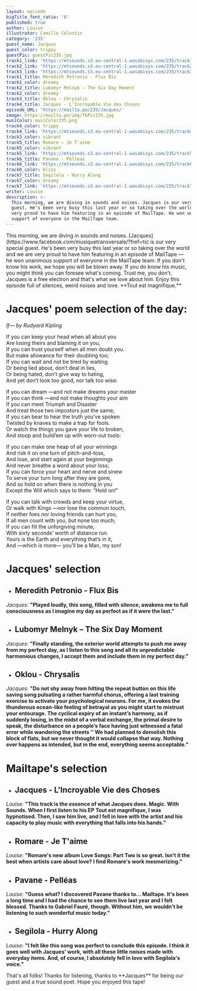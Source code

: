 ```yaml
---
layout: episode
bigTitle_font_ratio: '6'
published: true
author: Louise
illustrator: Camille Célestin
category: '235'
guest_name: Jacques
guest_color: trippy
guestPic: guestPic235.jpg
track1_link: 'https://mtsounds.s3.eu-central-1.wasabisys.com/235/track1.mp3'
track2_link: 'https://mtsounds.s3.eu-central-1.wasabisys.com/235/track2.mp3'
track3_link: 'https://mtsounds.s3.eu-central-1.wasabisys.com/235/track3.mp3'
track1_title: Meredith Petronio - Flux Bis
track1_color: dreamy
track2_title: Lubomyr Melnyk – The Six Day Moment
track2_color: dreamy
track3_title: Oklou - Chrysalis
track4_title: Jacques - L'Incroyable Vie des Choses
episode_URL: 'https://mailta.pe/235/Jacques/'
image: https://mailta.pe/img/fbPic235.jpg
musiColor: musiColor235.png
track4_color: trippy
track4_link: 'https://mtsounds.s3.eu-central-1.wasabisys.com/235/track4.mp3'
track3_color: vibrant
track5_title: Romare — Je T'aime
track5_color: vibrant
track5_link: 'https://mtsounds.s3.eu-central-1.wasabisys.com/235/track5.mp3'
track6_title: Pavane - Pélleas
track6_link: 'https://mtsounds.s3.eu-central-1.wasabisys.com/235/track6.mp3'
track6_color: bliss
track7_title: Segilola - Hurry Along
track7_color: dreamy
track7_link: 'https://mtsounds.s3.eu-central-1.wasabisys.com/235/track7.mp3'
writer: Louise
description: >-
  This morning, we are diving in sounds and noises. Jacques is our very special
  guest. He's been very busy this last year or so taking over the world. We are
  very proud to have him featuring in an episode of MailTape. He won unanimous
  support of everyone in the MailTape team.
---
```

<p id="introduction">This morning, we are diving in sounds and noises. [Jacques](https://www.facebook.com/musiquetransversale/?fref=ts) is our very special guest. He's been very busy this last year or so taking over the world and we are very proud to have him featuring in an episode of MailTape — he won unanimous support of everyone in the MailTape team. If you don't know his work, we hope you will be blown away. If you do know his music, you might think you can foresee what's coming. Trust me, you don't. Jacques is a free electron and that's what we love about him. Enjoy this episode full of silences, weird noises and love. **Tout est magnifique.**</p>

# Jacques' poem selection of the day: 

_If— by Rudyard Kipling_

If you can keep your head when all about you<br>
Are losing theirs and blaming it on you,<br>
If you can trust yourself when all men doubt you.<br>
But make allowance for their doubting too;<br>
If you can wait and not be tired by waiting.<br>
Or being lied about, don’t deal in lies,<br>
Or being hated, don’t give way to hating,<br>
And yet don’t look too good, nor talk too wise:<br>

If you can dream —and not make dreams your master<br>
If you can think —and not make thoughts your aim<br>
If you can meet Triumph and Disaster<br>
And treat those two impostors just the same;<br>
If you can bear to hear the truth you’ve spoken<br>
Twisted by knaves to make a trap for fools.<br>
Or watch the things you gave your life to broken,<br>
And stoop and build’em up with worn-out tools:<br>

If you can make one heap of all your winnings<br>
And risk it on one turn of pitch-and-toss,<br>
And lose, and start again at your beginnings<br>
And never breathe a word about your loss;<br>
If you can force your heart and nerve and sinew<br>
To serve your turn long after they are gone,<br>
And so hold on when there is nothing in you<br>
Except the Will which says to them: “Hold on!”<br>

If you can talk with crowds and keep your virtue,<br>
Or walk with Kings —nor lose the common touch,<br>
If neither foes nor loving friends can hurt you,<br>
If all men count with you, but none too much;<br>
If you can fill the unforgiving minute,<br>
With sixty seconds’ worth of distance run.<br>
Yours is the Earth and everything that’s in it,<br>
And —which is more— you’ll be a Man, my son! 

# **Jacques' selection**

+ ## Meredith Petronio - Flux Bis
_Jacques_: **"**Played loudly, this song, filled with silence, awakens me to full consciousness as I imagine my day as perfect as if it were the last.**"**

+ ## Lubomyr Melnyk – The Six Day Moment
_Jacques_: **"**Finally standing, the exterior world attempts to push me away from my perfect day, as I listen to this song and all its unpredictable harmonious changes, I accept them and include them in my perfect day.**"**

+ ## Oklou - Chrysalis 
_Jacques_: **"**Do not shy away from hitting the repeat button on this life saving song pulsating a rather harmful chorus, offering a last training exercise to activate your psychological neurons. For me, it evokes the thunderous ocean-like feeling of betrayal as you might start to mistrust your entourage. The cyclical expiry of an instant’s harmony, as if suddenly losing, in the midst of a verbal exchange, the primal desire to speak, the disturbance on a people’s face having just witnessed a fatal error while wandering the streets ‘’ We had planned to demolish this block of flats, but we never thought it would collapse that way. Nothing ever happens as intended, but in the end, everything seems acceptable.**"**

# **Mailtape's selection**

+ ## Jacques - L'Incroyable Vie des Choses
_Louise_: **"**This track is the essence of what Jacques does. Magic. With Sounds. When I first listen to his EP Tout est magnifique, I was hypnotised. Then, I saw him live, and I fell in love with the artist and his capacity to play music with everything that falls into his hands.**"**

+ ## Romare - Je T'aime
_Louise_: **"**Romare's new album Love Songs: Part Two is so great. Isn't it the best when artists care about love? I find Romare's work mesmerizing.**"**

+ ## Pavane - Pelléas
_Louise_: **"**Guess what? I discovered Pavane thanks to... Mailtape. It's been a long time and I had the chance to see them live last year and I felt blessed. Thanks to Gabriel Fauré, though. Without him, we wouldn't be listening to such wonderful music today.**"**

+ ## Segilola - Hurry Along
_Louise_: **"**I felt like this song was perfect to conclude this episode. I think it goes well with Jacques' work, with all these little noises made with everyday items. And, of course, I absolutely fell in love with Segilola's voice.**"**

<p id="outroduction">That's all folks! Thanks for listening, thanks to **Jacques** for being our guest and a true sound poet. Hope you enjoyed this tape!</p>
